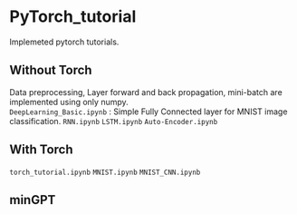# PyTorch_tutorial
Implemeted pytorch tutorials.

## Without Torch
Data preprocessing, Layer forward and back propagation, mini-batch are implemented using only numpy.  
<code>DeepLearning_Basic.ipynb</code> : Simple Fully Connected layer for MNIST image classification.
<code>RNN.ipynb</code>
<code>LSTM.ipynb</code>
<code>Auto-Encoder.ipynb</code>

## With Torch
<code>torch_tutorial.ipynb</code>
<code>MNIST.ipynb</code>
<code>MNIST_CNN.ipynb</code>

## minGPT
